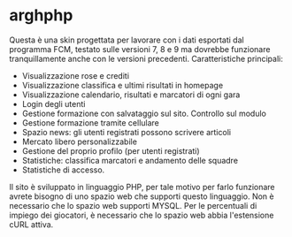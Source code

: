 arghphp
=======

Questa è una skin progettata per lavorare con i dati esportati dal programma FCM, testato sulle versioni 7, 8 e 9 ma dovrebbe funzionare tranquillamente anche con le versioni precedenti.
Caratteristiche principali:
- Visualizzazione rose e crediti 
- Visualizzazione classifica e ultimi risultati in homepage 
- Visualizzazione calendario, risultati e marcatori di ogni gara
- Login degli utenti 
- Gestione formazione con salvataggio sul sito. Controllo sul modulo
- Gestione formazione tramite cellulare
- Spazio news: gli utenti registrati possono scrivere articoli
- Mercato libero personalizzabile 
- Gestione del proprio profilo (per utenti registrati) 
- Statistiche: classifica marcatori e andamento delle squadre
- Statistiche di accesso.

Il sito è sviluppato in linguaggio PHP, per tale motivo per farlo funzionare avrete bisogno di uno spazio web che supporti questo linguaggio. Non è necessario che lo spazio web supporti MYSQL.
Per le percentuali di impiego dei giocatori, è necessario che lo spazio web abbia l'estensione cURL attiva.
